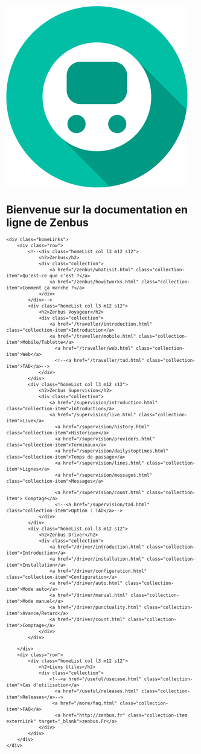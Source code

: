 <div id="homepage">
	<img src="/images/logo_zenbus.png" id="backgroundLogo">
	<div class="homeWelcome">
		<h1>Bienvenue sur la documentation en ligne de Zenbus</h1>
	</div>

	<div class="homeLinks">
		<div class="row">
			<!--<div class="homeList col l3 m12 s12">
				<h2>Zenbus</h2>
				<div class="collection">
					<a href="/zenbus/whatisit.html" class="collection-item">Qu'est-ce que c'est ?</a>
				    <a href="/zenbus/howitworks.html" class="collection-item">Comment ça marche ?</a>
				</div>
			</div>-->
			<div class="homeList col l3 m12 s12">
				<h2>Zenbus Voyageur</h2>
				<div class="collection">
					<a href="/traveller/introduction.html" class="collection-item">Introduction</a>
					<a href="/traveller/mobile.html" class="collection-item">Mobile/Tablette</a>
					  <a href="/traveller/web.html" class="collection-item">Web</a>
					  <!--<a href="/traveller/tad.html" class="collection-item">TAD</a>-->
				</div>
			</div>
			<div class="homeList col l3 m12 s12">
				<h2>Zenbus Supervision</h2>
				<div class="collection">
					<a href="/supervision/introduction.html" class="collection-item">Introduction</a>
					<a href="/supervision/live.html" class="collection-item">Live</a>
					  <a href="/supervision/history.html" class="collection-item">Historique</a>
					  <a href="/supervision/providers.html" class="collection-item">Terminaux</a>
					  <a href="/supervision/dailystoptimes.html" class="collection-item">Temps de passage</a>
					  <a href="/supervision/lines.html" class="collection-item">Lignes</a>
					  <a href="/supervision/messages.html" class="collection-item">Messages</a>
<!--
					  <a href="/supervision/timeline.html" class="collection-item">Timeline</a>
-->
					  <a href="/supervision/count.html" class="collection-item"> Comptage</a>
					  <!--<a href="/supervision/tad.html" class="collection-item">Option : TAD</a>-->
				</div>
			</div>
			<div class="homeList col l3 m12 s12">
				<h2>Zenbus Driver</h2>
				<div class="collection">
					<a href="/driver/introduction.html" class="collection-item">Introduction</a>
					<a href="/driver/installation.html" class="collection-item">Installation</a>
					<a href="/driver/configuration.html" class="collection-item">Configuration</a>
					<a href="/driver/auto.html" class="collection-item">Mode auto</a>
					<a href="/driver/manual.html" class="collection-item">Mode manuel</a>
					<a href="/driver/punctuality.html" class="collection-item">Avance/Retard</a>
					<a href="/driver/count.html" class="collection-item">Comptage</a>
				</div>
			</div>
            
   <!--         <div class="homeList col l3 m12 s12">
				<h2>Zenbus Box</h2>
				<div class="collection">
					<a href="/box/introduction.html" class="collection-item">Introduction</a>
                    <a href="/box/howitworks.html" class="collection-item">Fonctionnement</a>
					<a href="/box/installation.html" class="collection-item">Installation et configuration</a>


				</div>
			</div>
            -->
            
		</div>
		<div class="row">
			<div class="homeList col l3 m12 s12">
				<h2>Liens Utiles</h2>
				<div class="collection">
					<!--<a href="/useful/usecase.html" class="collection-item">Cas d'utilisation</a>
					  <a href="/useful/releases.html" class="collection-item">Releases</a>-->
                     <a href="/more/faq.html" class="collection-item">FAQ</a>
					  <a href="http://zenbus.fr" class="collection-item externLink" target="_blank">zenbus.Fr</a>
				</div>
			</div>
		</div>
	</div>
</div>